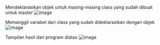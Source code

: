 Mendeklarasikan objek untuk masing-masing class yang sudah dibuat untuk master
![image](https://github.com/user-attachments/assets/644f5e0d-c1e1-4d77-b43a-2d152445ee99)

Memanggil variabel dari class yang sudah dideklarasikan dengan objek
![image](https://github.com/user-attachments/assets/d6f7cdbf-21a6-43af-b0ba-2b24ba93364d)

Tampilan hasil dari program diatas
![image](https://github.com/user-attachments/assets/720a7f28-2945-4811-9844-277ea8103b08)
